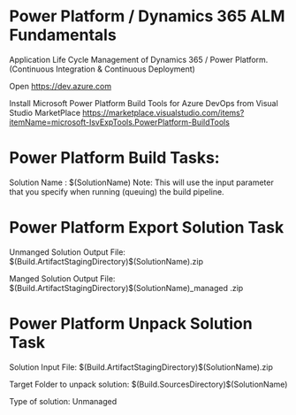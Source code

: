 # Power Platform / Dynamics 365 ALM Fundamentals
Application Life Cycle Management of Dynamics 365 / Power Platform. (Continuous Integration &amp; Continuous Deployment)

Open https://dev.azure.com 

Install Microsoft Power Platform Build Tools for Azure DevOps from Visual Studio MarketPlace  https://marketplace.visualstudio.com/items?itemName=microsoft-IsvExpTools.PowerPlatform-BuildTools

# Power Platform Build Tasks:

Solution Name : $(SolutionName)
Note: This will use the input parameter that you specify when running (queuing) the build pipeline.

# Power Platform Export Solution Task

Unmanged Solution Output File: $(Build.ArtifactStagingDirectory)\$(SolutionName).zip

Manged Solution Output File: $(Build.ArtifactStagingDirectory)\$(SolutionName)_managed .zip

# Power Platform Unpack Solution Task
Solution Input File: $(Build.ArtifactStagingDirectory)\$(SolutionName).zip

Target Folder to unpack solution: $(Build.SourcesDirectory)\$(SolutionName)

Type of solution: Unmanaged
